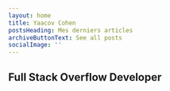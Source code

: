 ```yaml
---
layout: home
title: Yaacov Cohen
postsHeading: Mes derniers articles
archiveButtonText: See all posts
socialImage: ''
---
```

## Full Stack Overflow Developer
